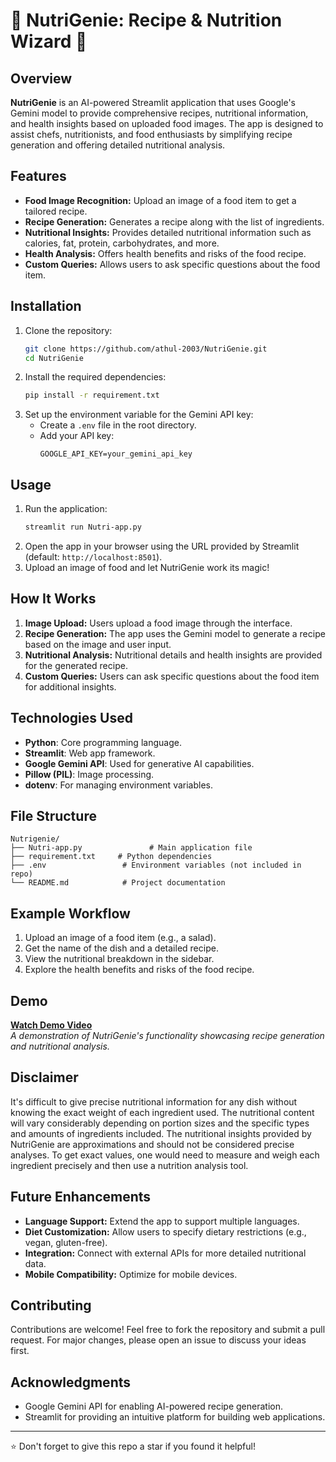 # 🥗 NutriGenie: Recipe & Nutrition Wizard 🍲

## Overview
**NutriGenie** is an AI-powered Streamlit application that uses Google's Gemini model to provide comprehensive recipes, nutritional information, and health insights based on uploaded food images. The app is designed to assist chefs, nutritionists, and food enthusiasts by simplifying recipe generation and offering detailed nutritional analysis.

## Features
- **Food Image Recognition:** Upload an image of a food item to get a tailored recipe.
- **Recipe Generation:** Generates a recipe along with the list of ingredients.
- **Nutritional Insights:** Provides detailed nutritional information such as calories, fat, protein, carbohydrates, and more.
- **Health Analysis:** Offers health benefits and risks of the food recipe.
- **Custom Queries:** Allows users to ask specific questions about the food item.

## Installation
1. Clone the repository:
   ```bash
   git clone https://github.com/athul-2003/NutriGenie.git
   cd NutriGenie
   ```
2. Install the required dependencies:
   ```bash
   pip install -r requirement.txt
   ```
3. Set up the environment variable for the Gemini API key:
   - Create a `.env` file in the root directory.
   - Add your API key:
     ```
     GOOGLE_API_KEY=your_gemini_api_key
     ```

## Usage
1. Run the application:
   ```bash
   streamlit run Nutri-app.py
   ```
2. Open the app in your browser using the URL provided by Streamlit (default: `http://localhost:8501`).
3. Upload an image of food and let NutriGenie work its magic!

## How It Works
1. **Image Upload:** Users upload a food image through the interface.
2. **Recipe Generation:** The app uses the Gemini model to generate a recipe based on the image and user input.
3. **Nutritional Analysis:** Nutritional details and health insights are provided for the generated recipe.
4. **Custom Queries:** Users can ask specific questions about the food item for additional insights.

## Technologies Used
- **Python**: Core programming language.
- **Streamlit**: Web app framework.
- **Google Gemini API**: Used for generative AI capabilities.
- **Pillow (PIL)**: Image processing.
- **dotenv**: For managing environment variables.

## File Structure
```
Nutrigenie/
├── Nutri-app.py               # Main application file
├── requirement.txt     # Python dependencies
├── .env                 # Environment variables (not included in repo)
└── README.md            # Project documentation
```

## Example Workflow
1. Upload an image of a food item (e.g., a salad).
2. Get the name of the dish and a detailed recipe.
3. View the nutritional breakdown in the sidebar.
4. Explore the health benefits and risks of the food recipe.

## Demo
[**Watch Demo Video**](https://github.com/user-attachments/assets/26be7f84-f750-478a-92f1-5ca7bd51136d)  
*A demonstration of NutriGenie's functionality showcasing recipe generation and nutritional analysis.*

## Disclaimer
It's difficult to give precise nutritional information for any dish without knowing the exact weight of each ingredient used. The nutritional content will vary considerably depending on portion sizes and the specific types and amounts of ingredients included. The nutritional insights provided by NutriGenie are approximations and should not be considered precise analyses. To get exact values, one would need to measure and weigh each ingredient precisely and then use a nutrition analysis tool.

## Future Enhancements
- **Language Support:** Extend the app to support multiple languages.
- **Diet Customization:** Allow users to specify dietary restrictions (e.g., vegan, gluten-free).
- **Integration:** Connect with external APIs for more detailed nutritional data.
- **Mobile Compatibility:** Optimize for mobile devices.

## Contributing
Contributions are welcome! Feel free to fork the repository and submit a pull request. For major changes, please open an issue to discuss your ideas first.

## Acknowledgments
- Google Gemini API for enabling AI-powered recipe generation.
- Streamlit for providing an intuitive platform for building web applications.

---

⭐️ Don't forget to give this repo a star if you found it helpful!
